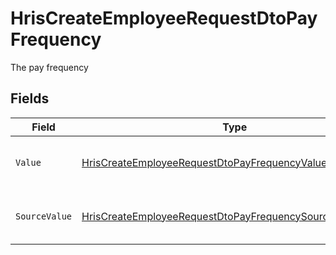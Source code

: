 # HrisCreateEmployeeRequestDtoPayFrequency

The pay frequency


## Fields

| Field                                                                                                                                           | Type                                                                                                                                            | Required                                                                                                                                        | Description                                                                                                                                     | Example                                                                                                                                         |
| ----------------------------------------------------------------------------------------------------------------------------------------------- | ----------------------------------------------------------------------------------------------------------------------------------------------- | ----------------------------------------------------------------------------------------------------------------------------------------------- | ----------------------------------------------------------------------------------------------------------------------------------------------- | ----------------------------------------------------------------------------------------------------------------------------------------------- |
| `Value`                                                                                                                                         | [HrisCreateEmployeeRequestDtoPayFrequencyValue](../../Models/Components/HrisCreateEmployeeRequestDtoPayFrequencyValue.md)                       | :heavy_minus_sign:                                                                                                                              | The pay frequency of the job postings.                                                                                                          | hourly                                                                                                                                          |
| `SourceValue`                                                                                                                                   | [HrisCreateEmployeeRequestDtoPayFrequencySourceValueUnion](../../Models/Components/HrisCreateEmployeeRequestDtoPayFrequencySourceValueUnion.md) | :heavy_minus_sign:                                                                                                                              | The source value of the pay frequency.                                                                                                          | Hourly                                                                                                                                          |
